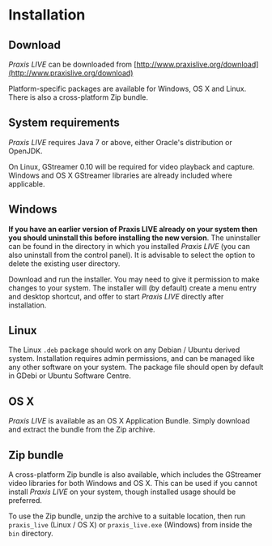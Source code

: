 # Installation

## Download

_Praxis LIVE_ can be downloaded from [http://www.praxislive.org/download](http://www.praxislive.org/download)

Platform-specific packages are available for Windows, OS X and Linux. There is also a cross-platform Zip bundle.

## System requirements

_Praxis LIVE_ requires Java 7 or above, either Oracle's distribution or OpenJDK.

On Linux, GStreamer 0.10 will be required for video playback and capture. Windows and OS X GStreamer libraries are already included where applicable.

## Windows

**If you have an earlier version of Praxis LIVE already on your system then you should uninstall this before installing the new version**. The uninstaller can be found in the directory in which you installed _Praxis LIVE_ (you can also uninstall from the control panel). It is advisable to select the option to delete the existing user directory.

Download and run the installer. You may need to give it permission to make changes to your system. The installer will (by default) create a menu entry and desktop shortcut, and offer to start _Praxis LIVE_ directly after installation.

## Linux

The Linux `.deb` package should work on any Debian / Ubuntu derived system. Installation requires admin permissions, and can be managed like any other software on your system. The package file should open by default in GDebi or Ubuntu Software Centre.

## OS X

_Praxis LIVE_ is available as an OS X Application Bundle. Simply download and extract the bundle from the Zip archive.

## Zip bundle

A cross-platform Zip bundle is also available, which includes the GStreamer video libraries for both Windows and OS X. This can be used if you cannot install _Praxis LIVE_ on your system, though installed usage should be preferred.

To use the Zip bundle, unzip the archive to a suitable location, then run `praxis_live` (Linux / OS X) or `praxis_live.exe` (Windows) from inside the `bin` directory.


